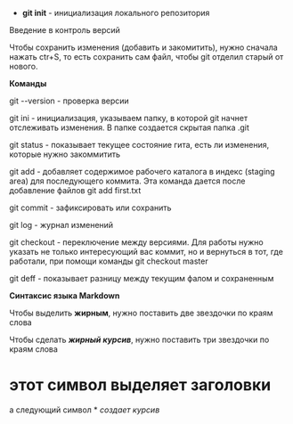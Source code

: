 - **git init** - инициализация локального репозитория

Введение в контроль версий

Чтобы сохранить изменения (добавить и закомитить), нужно сначала нажать ctr+S, то есть сохранить сам файл, чтобы git отделил старый от нового.

**Команды**

git --version - проверка версии

git ini - инициализация, указываем папку, в которой git начнет отслеживать изменения. В папке создается скрытая папка .git

git status - показывает текущее состояние гита, есть ли изменения, которые нужно закоммитить

git add - добавляет содержимое рабочего каталога в индекс (staging area) для последующего коммита. Эта команда дается после добавление файлов git add first.txt

git commit - зафиксировать или сохранить

git log - журнал изменений

git checkout - переключение между версиями. Для работы нужно указать не только интересующий вас коммит, но и вернуться в тот, где работали, при помощи команды git checkout master

git deff - показывает разницу между текущим фалом и сохраненным

**Синтаксис языка Markdown**

Чтобы выделить **жирным**, нужно поставить две звездочки по краям слова

Чтобы сделать ***жирный курсив***, нужно поставить три звездочки по краям слова

# этот символ выделяет заголовки

а следующий символ * *создает курсив*


